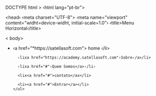 DOCTYPE html >
‹html lang="pt-br">

<head›
  ‹meta charset="UTF-8">
  ‹meta name="viewport" content="widht=device-widht, initial-scale=1.0"› 
  ‹title>Menu Horizontal‹/title>
  <Link rel="stylesheet" href="css/style.css">
</head>

< body>

  <nav id="menu-h">
    <ul>
      <li>
      ‹a href="*https://satellasoft.com">
         home
      </a>
      ‹/li>
    
      ‹lixa href="https://academy.satellasoft.com"›Sobre‹/a>/li>

      ‹lixa href="#"›Quem Somos</a>‹/li›

      <lix<a href="#">contato</ax</li>

      <li><a href="#">Entrar</a></li>
    </ul>
  </nav>

</body>

</html >
